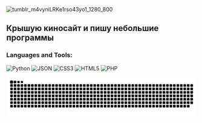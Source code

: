 ![tumblr_m4vyniLRKe1rso43yo1_1280_800](https://github.com/user-attachments/assets/00c3f608-d550-476e-bc5b-211658049a46)

## Крышую киносайт и пишу небольшие программы

### Languages and Tools:

![Python](https://img.shields.io/badge/-Python-090909?style=for-the-badge&logo=Python&logoColor=47C5FB)
![JSON](https://img.shields.io/badge/-JSON-090909?style=for-the-badge&logo=JSON&logoColor=097CDB)
![CSS3](https://img.shields.io/badge/-CSS3-090909?style=for-the-badge&logo=CSS3&logoColor=F8C52C)
![HTML5](https://img.shields.io/badge/-HTML5-090909?style=for-the-badge&logo=HTML5&logoColor=F88C00)
![PHP](https://img.shields.io/badge/-PHP-090909?style=for-the-badge&logo=PHP&logoColor=E9D54D)

<picture>
  <source
    media="(prefers-color-scheme: dark)"
    srcset="https://raw.githubusercontent.com/platane/snk/output/github-contribution-grid-snake-dark.svg"
  />
  <source
    media="(prefers-color-scheme: light)"
    srcset="https://raw.githubusercontent.com/platane/snk/output/github-contribution-grid-snake.svg"
  />
  <img
    alt="github contribution grid snake animation"
    src="https://raw.githubusercontent.com/platane/snk/output/github-contribution-grid-snake.svg"
  />
</picture>
